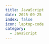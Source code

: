 ```yaml
---
title: JavaScript
date: 2025-09-25
index: false
icon: laptop-code
category:
  - JavaScript
---
```


<Catalog />
